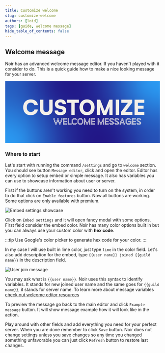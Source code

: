 ```yaml
---
title: Customize welcome
slug: customize-welcome
authors: [loid]
tags: [guide, welcome message]
hide_table_of_contents: false
---
```


## Welcome message

Noir has an advanced welcome message editor. If you haven't played with it consider to do. This is a quick guide how to make a nice looking message for your server.

![Customize welcome messages](../static/img/customize-messages.png)

<!--truncate-->

### Where to start

Let's start with running the command `/settings` and go to `welcome` section. You should see button `Message editor`, click and open the editor. Editor has every option to setup embed or simple message. It also has variables you can use to showcase information about user or server.

First if the buttons aren't working you need to turn on the system, in order to do that click on `Enable features` button. Now all buttons are working. Some options are only available with premium.

![Embed settings showcase](https://i.imgur.com/4rldWkI.png)

Click on `Embed settings` and it will open fancy modal with some options. First field consider the embed color. Noir has many color options built in but you can always use your custom color with **hex code**.

:::tip
Use Google's color picker to generate hex code for your color.
:::

In my case I will use built in lime color, just type `lime` in the color field. Let's also add description for the embed, type `{{user name}} joined {{guild name}}` in the description field.

![User join message](https://i.imgur.com/EkpHmM3.png)

You may ask what is `{{user name}}`. Noir uses this syntax to identify variables. It stands for new joined user name and the same goes for `{{guild name}}`, it stands for server name. To learn more about message variables [check out welcome editor resources](../docs/welcome/variables.md)

To preview the message go back to the main editor and click `Example message` button. It will show message example how it will look like in the action.

Play around with other fields and add everything you need for your perfect server. When you are done remember to click `Save` button. Noir does not change settings unless you save changes so any time you changed something unfavorable you can just click `Refresh` button to restore last changes.
